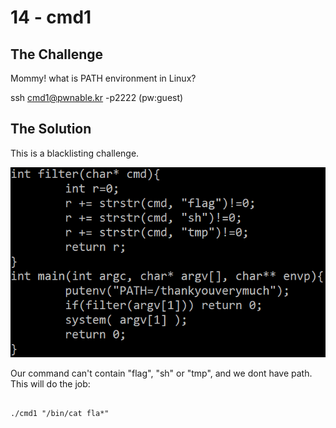 # 14 - cmd1



## The Challenge



Mommy! what is PATH environment in Linux?



ssh cmd1@pwnable.kr -p2222 \(pw:guest\)



## The Solution



This is a blacklisting challenge.



![](/.gitbook/assets/image%20%2843%29.png)



Our command can't contain "flag", "sh" or "tmp", and we dont have path. This will do the job:



```text

./cmd1 "/bin/cat fla*"

```




